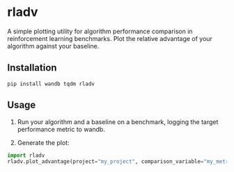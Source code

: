 # rladv

A simple plotting utility for algorithm performance comparison in reinforcement learning benchmarks.
Plot the relative advantage of your algorithm against your baseline.

## Installation

`pip install wandb tqdm rladv`

## Usage

1. Run your algorithm and a baseline on a benchmark, logging the target performance metric to wandb.

2. Generate the plot:
```python
import rladv
rladv.plot_advantage(project="my_project", comparison_variable="my_metric", cache=True, use_cached=True)
```

